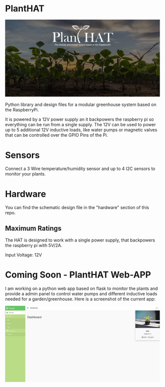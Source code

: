 # PlantHAT
![PlantHAT](https://raw.githubusercontent.com/mrgnomes/readme_images/master/plantHAT_Readme.png)

Python library and design files for a modular greenhouse system based on the RaspberryPi.

It is powered by a 12V power supply an it backpowers the raspberry pi so everything can be run from a single supply.
The 12V can be used to power up to 5 additional 12V inductive loads, like water pumps or magnetic valves that can be controlled over 
the GPIO Pins of the Pi.

# Sensors

Connect a 3 Wire temperature/humidity sensor and up to 4 I2C sensors to monitor your plants.

# Hardware

You can find the schematic design file in the "hardware" section of this repo.

## Maximum Ratings
The HAT is designed to work with a single power supply, that backpowers the raspberry pi with 5V/2A.

Input Voltage: 12V 

# Coming Soon - PlantHAT Web-APP

I am working on a python web app based on flask to monitor the plants and provide a admin panel to control water pumps and different inductive loads needed for a garden/greenhouse.
Here is a screenshot of the current app:

![Dashboard](https://raw.githubusercontent.com/mrgnomes/readme_images/master/plantHAT_dashboard.png)


 